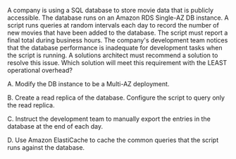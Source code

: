 A company is using a SQL database to store movie data that is publicly accessible. The database runs on an Amazon RDS Single-AZ DB instance. A script runs queries at random intervals each day to record the number of new movies that have been added to the database. The script must report a final total during business hours. The company's development team notices that the database performance is inadequate for development tasks when the script is running. A solutions architect must recommend a solution to resolve this issue. Which solution will meet this requirement with the LEAST operational overhead? 

A. Modify the DB instance to be a Multi-AZ deployment. 

B. Create a read replica of the database. Configure the script to query only the read replica. 

C. Instruct the development team to manually export the entries in the database at the end of each day. 

D. Use Amazon ElastiCache to cache the common queries that the script runs against the database.